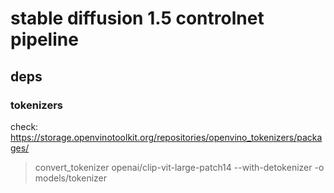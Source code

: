 # stable diffusion 1.5 controlnet pipeline

## deps

### tokenizers

check: https://storage.openvinotoolkit.org/repositories/openvino_tokenizers/packages/

> convert_tokenizer openai/clip-vit-large-patch14 --with-detokenizer -o models/tokenizer